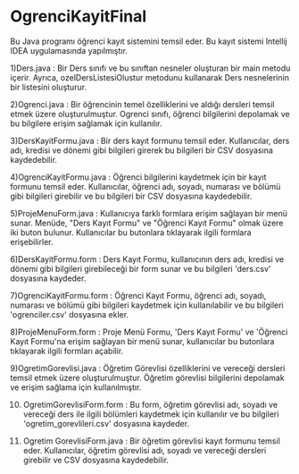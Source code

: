 # OgrenciKayitFinal

Bu Java programı öğrenci kayıt sistemini temsil eder. Bu kayıt sistemi Intellij IDEA uygulamasında yapılmıştır.

1)Ders.java : Bir Ders sınıfı ve bu sınıftan nesneler oluşturan bir main metodu içerir. Ayrıca, ozelDersListesiOlustur metodunu kullanarak Ders nesnelerinin bir listesini oluşturur.

2)Ogrenci.java : Bir öğrencinin temel özelliklerini ve aldığı dersleri temsil etmek üzere oluşturulmuştur. Ogrenci sınıfı, öğrenci bilgilerini depolamak ve bu bilgilere erişim sağlamak için kullanılır.

3)DersKayitFormu.java : Bir ders kayıt formunu temsil eder. Kullanıcılar, ders adı, kredisi ve dönemi gibi bilgileri girerek bu bilgileri bir CSV dosyasına kaydedebilir.

4)OgrenciKayitFormu.java : Öğrenci bilgilerini kaydetmek için bir kayıt formunu temsil eder. Kullanıcılar, öğrenci adı, soyadı, numarası ve bölümü gibi bilgileri girebilir ve bu bilgileri bir CSV dosyasına kaydedebilir.

5)ProjeMenuForm.java : Kullanıcıya farklı formlara erişim sağlayan bir menü sunar. Menüde, "Ders Kayıt Formu" ve "Öğrenci Kayıt Formu" olmak üzere iki buton bulunur. Kullanıcılar bu butonlara tıklayarak ilgili formlara erişebilirler.

6)DersKayitFormu.form : Ders Kayıt Formu, kullanıcının ders adı, kredisi ve dönemi gibi bilgileri girebileceği bir form sunar ve bu bilgileri 'ders.csv' dosyasına kaydeder.

7)OgrenciKayitFormu.form : Öğrenci Kayıt Formu, öğrenci adı, soyadı, numarası ve bölümü gibi bilgileri kaydetmek için kullanılabilir ve bu bilgileri 'ogrenciler.csv' dosyasına ekler.

8)ProjeMenuForm.form : Proje Menü Formu, 'Ders Kayıt Formu' ve 'Öğrenci Kayıt Formu'na erişim sağlayan bir menü sunar, kullanıcılar bu butonlara tıklayarak ilgili formları açabilir.

9)OgretimGorevlisi.java : Öğretim Görevlisi özelliklerini ve vereceği dersleri temsil etmek üzere oluşturulmuştur. Öğretim görevlisi bilgilerini depolamak ve erişim sağlama için kullanılmıştır.

10) OgretimGorevlisiForm.form : Bu form, öğretim görevlisi adı, soyadı ve vereceği ders ile ilgili bölümleri kaydetmek için kullanılır ve bu bilgileri 'ogretim_gorevlileri.csv' dosyasına kaydeder.
    
11) Ogretim GorevlisiForm.java : Bir öğretim görevlisi kayıt formunu temsil eder. Kullanıcılar, öğretim görevlisi adı, soyadı ve vereceği dersleri girebilir ve CSV dosyasına kaydedebilir.
